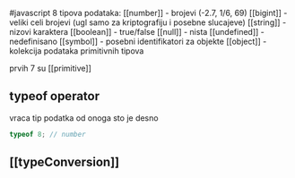#javascript 
8 tipova podataka:
[[number]] - brojevi (-2.7, 1/6, 69)
[[bigint]] - veliki celi brojevi (ugl samo za kriptografiju i posebne slucajeve)
[[string]] - nizovi karaktera
[[boolean]] - true/false
[[null]] - nista
[[undefined]] - nedefinisano
[[symbol]] - posebni identifikatori za objekte
[[object]] - kolekcija podataka primitivnih tipova

prvih 7 su [[primitive]]

## typeof operator
vraca tip podatka od onoga sto je desno
```javascript
typeof 8; // number
```

## [[typeConversion]]

